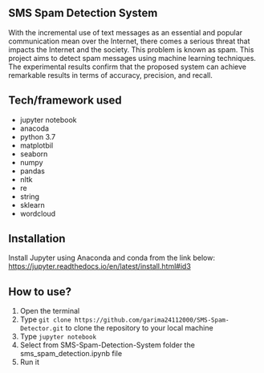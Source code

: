 ## SMS Spam Detection System
With the incremental use of text messages as an essential and popular communication mean over the Internet, there comes a serious threat that impacts the Internet and the society. This problem is known as spam. This project aims to detect spam messages using machine learning techniques. Τhe experimental results confirm that the proposed system can achieve remarkable results in terms of accuracy, precision, and recall.

## Tech/framework used
- jupyter notebook
- anacoda
- python 3.7
- matplotbil
- seaborn
- numpy
- pandas
- nltk
- re
- string
- sklearn
- wordcloud

## Installation
Install Jupyter using Anaconda and conda from the link below:\
https://jupyter.readthedocs.io/en/latest/install.html#id3

## How to use?
1. Open the terminal
2. Type ```git clone https://github.com/garima24112000/SMS-Spam-Detector.git``` 
   to clone the repository to your local machine
3. Type ```jupyter notebook```
4. Select from SMS-Spam-Detection-System folder the sms_spam_detection.ipynb file
5. Run it
